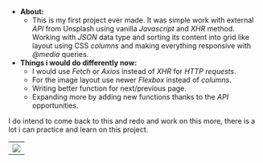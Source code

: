 * **About:**
  - This is my first project ever made. It was simple work with external *API* from Unsplash using vanilla *Javascript* and *XHR* method.       Working with *JSON* data type and sorting its content into grid like layout using CSS *columns* and making everything responsive with *@media* queries.
* **Things i would do differently now:**
  - I would use *Fetch* or *Axio*s instead of *XHR* for *HTTP requests*.
  - For the image layout use newer *Flexbox* instead of *columns*.
  - Writing better function for next/previous page.
  - Expanding more by adding new functions thanks to the *API* opportunities.

I do intend to come back to this and redo and work on this more, there is a lot i can practice and learn on this project.

<table>
  <tr>
    <th><img src="ISE.gif"></th>
  </tr>
</table>
